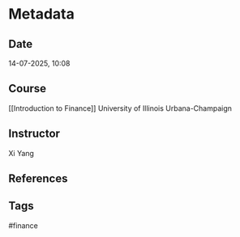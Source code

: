 # Metadata
## Date
14-07-2025, 10:08
## Course
[[Introduction to Finance]]
University of Illinois Urbana-Champaign
## Instructor
Xi Yang
## References
## Tags
#finance 
